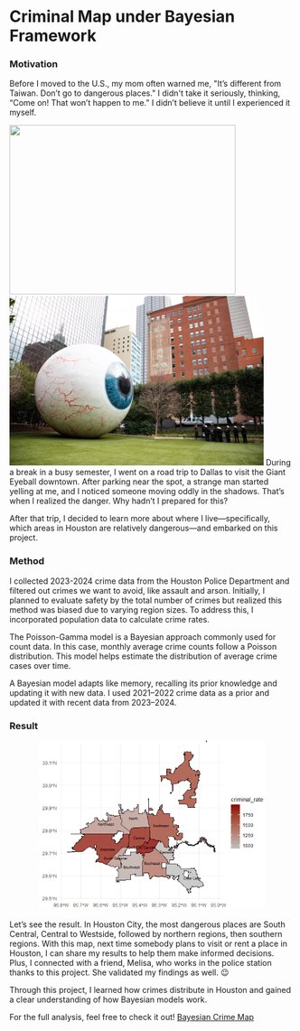 # Criminal Map under Bayesian Framework

### Motivation

Before I moved to the U.S., my mom often warned me, "It’s different from Taiwan. Don’t go to dangerous places." I didn't take it seriously, thinking, “Come on! That won’t happen to me.” I didn’t believe it until I experienced it myself.

<p align="center">
  
</p>
<img src="https://github.com/OuOLeaf/200-Miilion-Invoice-Data-Analysis/blob/main/readme-photo/invoice_title.png?raw=true" width="400" height="300"/>
<img src="https://github.com/OuOLeaf/Bayesian-Crime-Map/blob/main/readme-photo/EyeBall.png?raw=true" width="450" height="300"/>
During a break in a busy semester, I went on a road trip to Dallas to visit the Giant Eyeball downtown. After parking near the spot, a strange man started yelling at me, and I noticed someone moving oddly in the shadows. That’s when I realized the danger. Why hadn’t I prepared for this?

After that trip, I decided to learn more about where I live—specifically, which areas in Houston are relatively dangerous—and embarked on this project.

### Method

I collected 2023-2024 crime data from the Houston Police Department and filtered out crimes we want to avoid, like assault and arson. Initially, I planned to evaluate safety by the total number of crimes but realized this method was biased due to varying region sizes. To address this, I incorporated population data to calculate crime rates.

The Poisson-Gamma model is a Bayesian approach commonly used for count data. In this case, monthly average crime counts follow a Poisson distribution. This model helps estimate the distribution of average crime cases over time.

A Bayesian model adapts like memory, recalling its prior knowledge and updating it with new data. I used 2021–2022 crime data as a prior and updated it with recent data from 2023–2024.

### Result

<p align="center"><img src="https://github.com/OuOLeaf/Bayesian-Crime-Map/blob/main/readme-photo/Heatmap.png?raw=true" width="400" height="300"/></p>

Let’s see the result. In Houston City, the most dangerous places are South Central, Central to Westside, followed by northern regions, then southern regions. With this map, next time somebody plans to visit or rent a place in Houston, I can share my results to help them make informed decisions. Plus, I connected with a friend, Melisa, who works in the police station thanks to this project. She validated my findings as well. 😉

Through this project, I learned how crimes distribute in Houston and gained a clear understanding of how Bayesian models work. 

For the full analysis, feel free to check it out! [Bayesian Crime Map](./Bayesian_Crime_Map.pdf)
